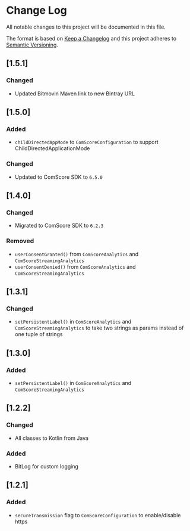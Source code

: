 # Change Log
All notable changes to this project will be documented in this file.

The format is based on [Keep a Changelog](http://keepachangelog.com/)
and this project adheres to [Semantic Versioning](http://semver.org/).

## [1.5.1]
### Changed
- Updated Bitmovin Maven link to new Bintray URL

## [1.5.0]

### Added
- `childDirectedAppMode` to `ComScoreConfiguration` to support ChildDirectedApplicationMode

### Changed
- Updated to ComScore SDK to `6.5.0`

## [1.4.0]

### Changed
- Migrated to ComScore SDK to `6.2.3`

### Removed
- `userConsentGranted()` from `ComScoreAnalytics` and `ComScoreStreamingAnalytics`
- `userConsentDenied()` from `ComScoreAnalytics` and `ComScoreStreamingAnalytics`

## [1.3.1]

### Changed
- `setPersistentLabel()` in  `ComScoreAnalytics` and `ComScoreStreamingAnalytics` to take two strings as params instead of one tuple of strings

## [1.3.0]

### Added
-  `setPersistentLabel()` in  `ComScoreAnalytics` and `ComScoreStreamingAnalytics`

## [1.2.2]

### Changed
- All classes to Kotlin from Java

### Added
- BitLog for custom logging

## [1.2.1]

### Added
- `secureTransmission` flag to `ComScoreConfiguration` to enable/disable https 
